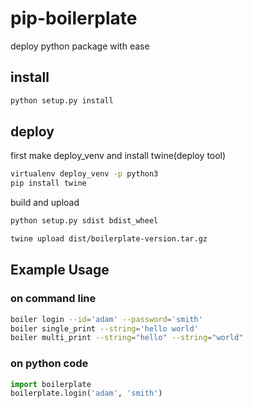 # pip-boilerplate

deploy python package with ease

## install

```sh
python setup.py install

```

## deploy

first make deploy_venv and install twine(deploy tool)

```sh
virtualenv deploy_venv -p python3
pip install twine

```

build and upload
```sh
python setup.py sdist bdist_wheel

twine upload dist/boilerplate-version.tar.gz

```

## Example Usage

### on command line

```sh
boiler login --id='adam' --password='smith'
boiler single_print --string='hello world'
boiler multi_print --string="hello" --string="world"

```

### on python code

```python
import boilerplate
boilerplate.login('adam', 'smith')

```

